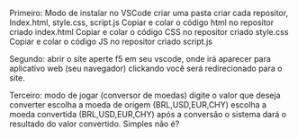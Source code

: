 Primeiro: Modo de instalar no VSCode
criar uma pasta
criar cada repositor, Index.html, style.css, script.js
Copiar e colar o código html no repositor criado index.html
Copiar e colar o código CSS no repositor criado style.css
Copiar e colar o código JS no repositor criado script.js

Segundo: abrir o site
aperte f5 em seu vscode, onde irá aparecer para aplicativo web (seu navegador)
clickando você será redirecionado para o site.

Terceiro: modo de jogar (conversor de moedas)
digite o valor que deseja converter
escolha a moeda de origem (BRL,USD,EUR,CHY)
escolha a moeda convertida (BRL,USD,EUR,CHY)
após a conversão o sistema dará o resultado do valor convertido. Simples não é?
